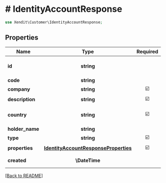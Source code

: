 # # IdentityAccountResponse


```php
use Xendit\Customer\IdentityAccountResponse;
```

## Properties

| Name | Type | Required | Description | Examples |
|------------|:-------------:|:-------------:|-------------|:-------------:|
| **id** | **string** |  |  | d290f1ee-6c54-4b01-90e6-d701748f0851 |
| **code** | **string** |  |  | null |
| **company** | **string** | ☑️ |  | null |
| **description** | **string** | ☑️ |  | null |
| **country** | **string** | ☑️ | ISO3166-2 country code | ID |
| **holder_name** | **string** |  |  | null |
| **type** | **string** | ☑️ |  | null |
| **properties** | [**IdentityAccountResponseProperties**](IdentityAccountResponseProperties.md) | ☑️ |  | null |
| **created** | **\DateTime** |  |  | 2016-08-29T09:12:33.001Z |


[[Back to README]](../../README.md)
